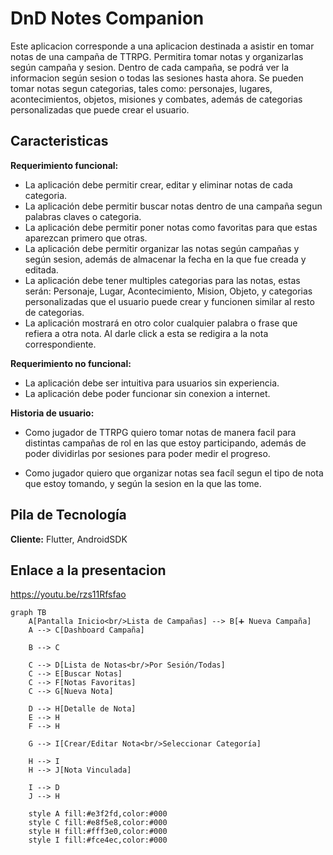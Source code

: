 
# DnD Notes Companion

Este aplicacion corresponde a una aplicacion destinada a asistir en tomar notas de una campaña de TTRPG. Permitira tomar notas y organizarlas según campaña y sesion. Dentro de cada campaña, se podrá ver la informacion según sesion o todas las sesiones hasta ahora. Se pueden tomar notas segun categorias, tales como: personajes, lugares, acontecimientos, objetos, misiones y combates, además de categorias personalizadas que puede crear el usuario.

## Caracteristicas
**Requerimiento funcional:**
- La aplicación debe permitir crear, editar y eliminar notas de cada categoria.
- La aplicación debe permitir buscar notas dentro de una campaña segun palabras claves o categoria.
- La aplicación debe permitir poner notas como favoritas para que estas aparezcan primero que otras.
- La aplicación debe permitir organizar las notas según campañas y según sesion, además de almacenar la fecha en la que fue creada y editada.
- La aplicación debe tener multiples categorias para las notas, estas serán: Personaje, Lugar, Acontecimiento, Mision, Objeto, y categorias personalizadas que el usuario puede crear y funcionen similar al resto de categorias.
- La aplicación mostrará en otro color cualquier palabra o frase que refiera a otra nota. Al darle click a esta se redigira a la nota correspondiente.

**Requerimiento no funcional:**
- La aplicación debe ser intuitiva para usuarios sin experiencia.
- La aplicación debe poder funcionar sin conexion a internet.

**Historia de usuario:**
- Como jugador de TTRPG quiero tomar notas de manera facil para distintas campañas de rol en las que estoy participando, además de poder dividirlas por sesiones para poder medir el progreso.

- Como jugador quiero que organizar notas sea facíl segun el tipo de nota que estoy tomando, y según la sesion en la que las tome.

## Pila de Tecnología

**Cliente:** Flutter, AndroidSDK

## Enlace a la presentacion

https://youtu.be/rzs11Rfsfao

```mermaid
graph TB
    A[Pantalla Inicio<br/>Lista de Campañas] --> B[➕ Nueva Campaña]
    A --> C[Dashboard Campaña]
    
    B --> C
    
    C --> D[Lista de Notas<br/>Por Sesión/Todas]
    C --> E[Buscar Notas]
    C --> F[Notas Favoritas]
    C --> G[Nueva Nota]
    
    D --> H[Detalle de Nota]
    E --> H
    F --> H
    
    G --> I[Crear/Editar Nota<br/>Seleccionar Categoría]
    
    H --> I
    H --> J[Nota Vinculada]
    
    I --> D
    J --> H
    
    style A fill:#e3f2fd,color:#000
    style C fill:#e8f5e8,color:#000
    style H fill:#fff3e0,color:#000
    style I fill:#fce4ec,color:#000
```

